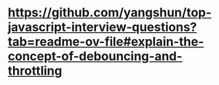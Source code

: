 # https://github.com/yangshun/top-javascript-interview-questions?tab=readme-ov-file#explain-the-concept-of-debouncing-and-throttling